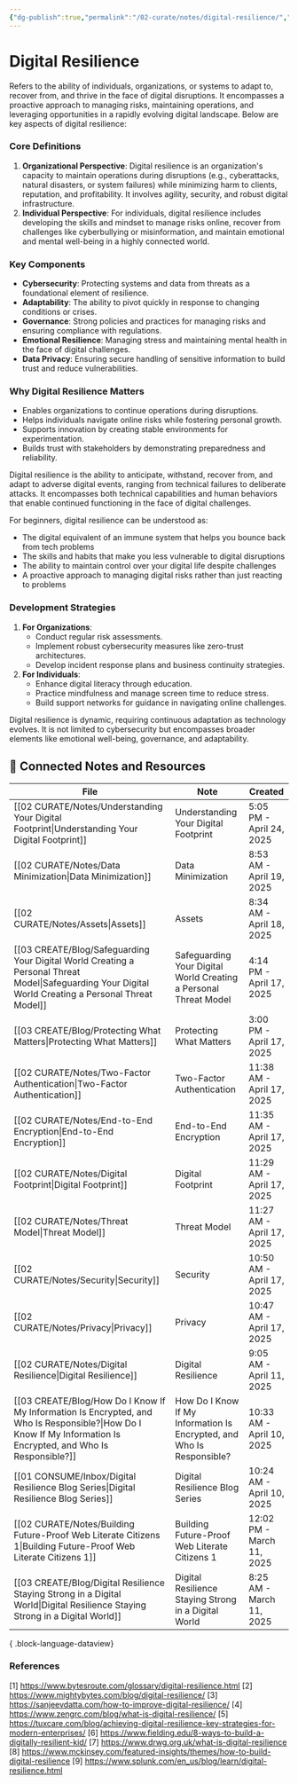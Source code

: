 ```yaml
---
{"dg-publish":true,"permalink":"/02-curate/notes/digital-resilience/","title":"Digital Resilience","tags":["digital-resilience"]}
---
```


# Digital Resilience

Refers to the ability of individuals, organizations, or systems to adapt to, recover from, and thrive in the face of digital disruptions. It encompasses a proactive approach to managing risks, maintaining operations, and leveraging opportunities in a rapidly evolving digital landscape. Below are key aspects of digital resilience:

### **Core Definitions**
1. **Organizational Perspective**: Digital resilience is an organization's capacity to maintain operations during disruptions (e.g., cyberattacks, natural disasters, or system failures) while minimizing harm to clients, reputation, and profitability. It involves agility, security, and robust digital infrastructure.
2. **Individual Perspective**: For individuals, digital resilience includes developing the skills and mindset to manage risks online, recover from challenges like cyberbullying or misinformation, and maintain emotional and mental well-being in a highly connected world.

### **Key Components**
- **Cybersecurity**: Protecting systems and data from threats as a foundational element of resilience.
- **Adaptability**: The ability to pivot quickly in response to changing conditions or crises.
- **Governance**: Strong policies and practices for managing risks and ensuring compliance with regulations.
- **Emotional Resilience**: Managing stress and maintaining mental health in the face of digital challenges.
- **Data Privacy**: Ensuring secure handling of sensitive information to build trust and reduce vulnerabilities.

### **Why Digital Resilience Matters**
- Enables organizations to continue operations during disruptions.
- Helps individuals navigate online risks while fostering personal growth.
- Supports innovation by creating stable environments for experimentation.
- Builds trust with stakeholders by demonstrating preparedness and reliability.

Digital resilience is the ability to anticipate, withstand, recover from, and adapt to adverse digital events, ranging from technical failures to deliberate attacks. It encompasses both technical capabilities and human behaviors that enable continued functioning in the face of digital challenges.

For beginners, digital resilience can be understood as:
- The digital equivalent of an immune system that helps you bounce back from tech problems
- The skills and habits that make you less vulnerable to digital disruptions
- The ability to maintain control over your digital life despite challenges
- A proactive approach to managing digital risks rather than just reacting to problems
### **Development Strategies**
1. **For Organizations**:
   - Conduct regular risk assessments.
   - Implement robust cybersecurity measures like zero-trust architectures.
   - Develop incident response plans and business continuity strategies.
1. **For Individuals**:
   - Enhance digital literacy through education.
   - Practice mindfulness and manage screen time to reduce stress.
   - Build support networks for guidance in navigating online challenges.

Digital resilience is dynamic, requiring continuous adaptation as technology evolves. It is not limited to cybersecurity but encompasses broader elements like emotional well-being, governance, and adaptability.

## 📄 Connected Notes and Resources

| File                                                                                                                                                               | Note                                                                  | Created                   |
| ------------------------------------------------------------------------------------------------------------------------------------------------------------------ | --------------------------------------------------------------------- | ------------------------- |
| [[02 CURATE/Notes/Understanding Your Digital Footprint\|Understanding Your Digital Footprint]]                                                                  | Understanding Your Digital Footprint                                  | 5:05 PM - April 24, 2025  |
| [[02 CURATE/Notes/Data Minimization\|Data Minimization]]                                                                                                        | Data Minimization                                                     | 8:53 AM - April 19, 2025  |
| [[02 CURATE/Notes/Assets\|Assets]]                                                                                                                              | Assets                                                                | 8:34 AM - April 18, 2025  |
| [[03 CREATE/Blog/Safeguarding Your Digital World Creating a Personal Threat Model\|Safeguarding Your Digital World Creating a Personal Threat Model]]           | Safeguarding Your Digital World Creating a Personal Threat Model      | 4:14 PM - April 17, 2025  |
| [[03 CREATE/Blog/Protecting What Matters\|Protecting What Matters]]                                                                                             | Protecting What Matters                                               | 3:00 PM - April 17, 2025  |
| [[02 CURATE/Notes/Two-Factor Authentication\|Two-Factor Authentication]]                                                                                        | Two-Factor Authentication                                             | 11:38 AM - April 17, 2025 |
| [[02 CURATE/Notes/End-to-End Encryption\|End-to-End Encryption]]                                                                                                | End-to-End Encryption                                                 | 11:35 AM - April 17, 2025 |
| [[02 CURATE/Notes/Digital Footprint\|Digital Footprint]]                                                                                                        | Digital Footprint                                                     | 11:29 AM - April 17, 2025 |
| [[02 CURATE/Notes/Threat Model\|Threat Model]]                                                                                                                  | Threat Model                                                          | 11:27 AM - April 17, 2025 |
| [[02 CURATE/Notes/Security\|Security]]                                                                                                                          | Security                                                              | 10:50 AM - April 17, 2025 |
| [[02 CURATE/Notes/Privacy\|Privacy]]                                                                                                                            | Privacy                                                               | 10:47 AM - April 17, 2025 |
| [[02 CURATE/Notes/Digital Resilience\|Digital Resilience]]                                                                                                      | Digital Resilience                                                    | 9:05 AM - April 11, 2025  |
| [[03 CREATE/Blog/How Do I Know If My Information Is Encrypted, and Who Is Responsible?\|How Do I Know If My Information Is Encrypted, and Who Is Responsible?]] | How Do I Know If My Information Is Encrypted, and Who Is Responsible? | 10:33 AM - April 10, 2025 |
| [[01 CONSUME/Inbox/Digital Resilience Blog Series\|Digital Resilience Blog Series]]                                                                             | Digital Resilience Blog Series                                        | 10:24 AM - April 10, 2025 |
| [[02 CURATE/Notes/Building Future-Proof Web Literate Citizens 1\|Building Future-Proof Web Literate Citizens 1]]                                                | Building Future-Proof Web Literate Citizens 1                         | 12:02 PM - March 11, 2025 |
| [[03 CREATE/Blog/Digital Resilience Staying Strong in a Digital World\|Digital Resilience Staying Strong in a Digital World]]                                   | Digital Resilience Staying Strong in a Digital World                  | 8:25 AM - March 11, 2025  |

{ .block-language-dataview}


### References
[1] https://www.bytesroute.com/glossary/digital-resilience.html
[2] https://www.mightybytes.com/blog/digital-resilience/
[3] https://sanjeevdatta.com/how-to-improve-digital-resilience/
[4] https://www.zengrc.com/blog/what-is-digital-resilience/
[5] https://tuxcare.com/blog/achieving-digital-resilience-key-strategies-for-modern-enterprises/
[6] https://www.fielding.edu/8-ways-to-build-a-digitally-resilient-kid/
[7] https://www.drwg.org.uk/what-is-digital-resilience
[8] https://www.mckinsey.com/featured-insights/themes/how-to-build-digital-resilience
[9] https://www.splunk.com/en_us/blog/learn/digital-resilience.html


